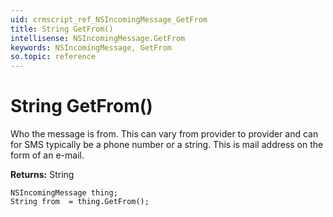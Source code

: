 ```yaml
---
uid: crmscript_ref_NSIncomingMessage_GetFrom
title: String GetFrom()
intellisense: NSIncomingMessage.GetFrom
keywords: NSIncomingMessage, GetFrom
so.topic: reference
---
```


# String GetFrom()

Who the message is from.  This can vary from provider to provider and can for SMS typically be a phone number or a string.  This is mail address on the form of an e-mail.

**Returns:** String

```crmscript
NSIncomingMessage thing;
String from  = thing.GetFrom();
```

